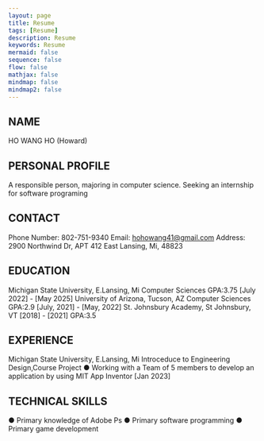 ```yaml
---
layout: page
title: Resume
tags: [Resume]
description: Resume
keywords: Resume
mermaid: false
sequence: false
flow: false
mathjax: false
mindmap: false
mindmap2: false
---
```

## NAME
HO WANG HO (Howard)

## PERSONAL PROFILE
A responsible person, majoring in computer
science. Seeking an internship for software
programing

## CONTACT
Phone Number:
802-751-9340
Email:
hohowang41@gmail.com
Address:
2900 Northwind Dr, APT 412
East Lansing, Mi, 48823

## EDUCATION

Michigan State University, E.Lansing, Mi
Computer Sciences GPA:3.75
[July 2022] - [May 2025]
University of Arizona, Tucson, AZ
Computer Sciences GPA:2.9
[July, 2021] - [May, 2022]
St. Johnsbury Academy, St Johnsbury, VT
[2018] - [2021] GPA:3.5

## EXPERIENCE
Michigan State University, E.Lansing, Mi
Introceduce to Engineering Design,Course Project
● Working with a Team of 5 members to develop an application by
using MIT App Inventor [Jan 2023]

## TECHNICAL SKILLS
● Primary knowledge of Adobe Ps
● Primary software programming
● Primary game development
